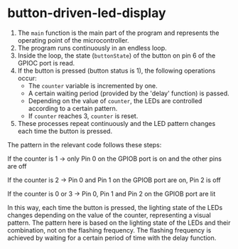 # button-driven-led-display

1. The `main` function is the main part of the program and represents the operating point of the microcontroller.
2. The program runs continuously in an endless loop.
3. Inside the loop, the state (`buttonState`) of the button on pin 6 of the GPIOC port is read.
4. If the button is pressed (button status is 1), the following operations occur:
   - The `counter` variable is incremented by one.
   - A certain waiting period (provided by the 'delay' function) is passed.
   - Depending on the value of `counter`, the LEDs are controlled according to a certain pattern.
   - If `counter` reaches 3, `counter` is reset.
5. These processes repeat continuously and the LED pattern changes each time the button is pressed.

The pattern in the relevant code follows these steps:


If the counter is 1 -> only Pin 0 on the GPIOB port is on and the other pins are off


If the counter is 2 -> Pin 0 and Pin 1 on the GPIOB port are on, Pin 2 is off


If the counter is 0 or 3 -> Pin 0, Pin 1 and Pin 2 on the GPIOB port are lit

In this way, each time the button is pressed, the lighting state of the LEDs changes depending on the value of the counter, representing a visual pattern. The pattern here is based on the lighting state of the LEDs and their combination, not on the flashing frequency. The flashing frequency is achieved by waiting for a certain period of time with the delay function.

